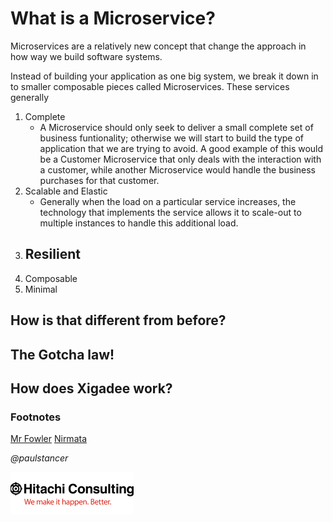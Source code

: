 # What is a Microservice?

Microservices are a relatively new concept that change the approach in how way we build software systems. 

Instead of building your application as one big system, we break it down in to smaller composable pieces called Microservices. These services generally 

1. Complete
	- A Microservice should only seek to deliver a small complete set of business funtionality; otherwise we will start to build the type of application that we are trying to avoid. A good example of this would be a Customer Microservice that only deals with the interaction with a customer, while another Microservice would handle the business purchases for that customer.
2. Scalable and Elastic
	- Generally when the load on a particular service increases, the technology that implements the service allows it to scale-out to multiple instances to handle this additional load.
3. Resilient
	- 
4. Composable
5. Minimal


## How is that different from before?

## The Gotcha law!

## How does Xigadee work?

### Footnotes

[Mr Fowler](https://martinfowler.com/articles/microservices.html)
[Nirmata](http://www.nirmata.com/2015/02/microservices-five-architectural-constraints/)

_@paulstancer_

![Hitachi](../../docs/hitachi.png)
